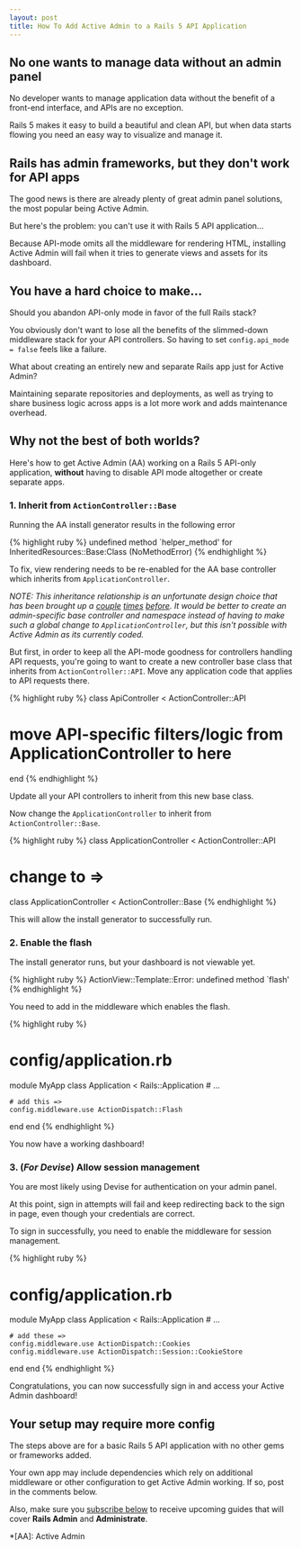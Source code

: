 ```yaml
---
layout: post
title: How To Add Active Admin to a Rails 5 API Application
---
```


## No one wants to manage data without an admin panel

No developer wants to manage application data without the benefit of a front-end interface, 
and APIs are no exception.

Rails 5 makes it easy to build a beautiful and clean API, 
but when data starts flowing you need an easy way to visualize and manage it.

## Rails has admin frameworks, but they don't work for API apps

The good news is there are already plenty of great admin panel solutions, 
the most popular being Active Admin.

But here's the problem: you can't use it with Rails 5 API application...

Because API-mode omits all the middleware for rendering HTML,
installing Active Admin will fail when it tries to generate views and assets for its dashboard.

## You have a hard choice to make...

Should you abandon API-only mode in favor of the full Rails stack?

You obviously don't want to lose all the benefits of the slimmed-down middleware stack for your API controllers.
So having to set `config.api_mode = false` feels like a failure.

What about creating an entirely new and separate Rails app just for Active Admin?

Maintaining separate repositories and deployments, as well as trying to share business logic across apps is a lot more work and adds maintenance overhead.

## Why not the best of both worlds?

Here's how to get Active Admin (AA) working on a Rails 5 API-only application, **without** having to disable API mode altogether or create separate apps.

### 1. Inherit from `ActionController::Base`

Running the AA install generator results in the following error

{% highlight ruby %}
undefined method `helper_method' for InheritedResources::Base:Class (NoMethodError)
{% endhighlight %}

To fix, view rendering needs to be re-enabled for the AA base controller which inherits from `ApplicationController`.

_NOTE: This inheritance relationship is an unfortunate design choice that has been brought up a [couple][refactor 3] [times][refactor 1] [before][refactor 2].
It would be better to create an admin-specific base controller and namespace instead of having to make such a global change to `ApplicationController`,
but this isn't possible with Active Admin as its currently coded._

[AA inheritance]:https://github.com/activeadmin/activeadmin/blob/master/docs/14-gotchas.md#authentication--application-controller
[refactor 1]:https://github.com/activeadmin/activeadmin/pull/1934
[refactor 2]:https://github.com/activeadmin/activeadmin/pull/1935
[refactor 3]:https://github.com/activeadmin/activeadmin/issues/3143

But first, in order to keep all the API-mode goodness for controllers handling API requests, 
you're going to want to create a new controller base class that inherits from `ActionController::API`.
Move any application code that applies to API requests there.

{% highlight ruby %}
class ApiController < ActionController::API
  # move API-specific filters/logic from ApplicationController to here
end
{% endhighlight %}

Update all your API controllers to inherit from this new base class.

Now change the `ApplicationController` to inherit from `ActionController::Base`.

{% highlight ruby %}
class ApplicationController < ActionController::API
# change to =>
class ApplicationController < ActionController::Base
{% endhighlight %} 

This will allow the install generator to successfully run.

### 2. Enable the flash

The install generator runs, but your dashboard is not viewable yet.

{% highlight ruby %}
ActionView::Template::Error: undefined method `flash'
{% endhighlight %}

You need to add in the middleware which enables the flash.

{% highlight ruby %}
# config/application.rb
module MyApp
  class Application < Rails::Application
    # ...

    # add this =>
    config.middleware.use ActionDispatch::Flash
  end
end
{% endhighlight %}

You now have a working dashboard!

### 3. (_For Devise_) Allow session management

You are most likely using Devise for authentication on your admin panel.

At this point, sign in attempts will fail and keep redirecting back to the sign in page, even though your credentials are correct.

To sign in successfully, you need to enable the middleware for session management.

{% highlight ruby %}
# config/application.rb
module MyApp
  class Application < Rails::Application
    # ...

    # add these =>
    config.middleware.use ActionDispatch::Cookies
    config.middleware.use ActionDispatch::Session::CookieStore
  end
end
{% endhighlight %}

Congratulations, you can now successfully sign in and access your Active Admin dashboard!

## Your setup may require more config

The steps above are for a basic Rails 5 API application with no other gems or frameworks added.

Your own app may include dependencies which rely on additional middleware or other configuration to get Active Admin working.
If so, post in the comments below.

Also, make sure you [subscribe below](#post_cta) to receive upcoming guides that will cover **Rails Admin** and **Administrate**.

*[AA]: Active Admin
